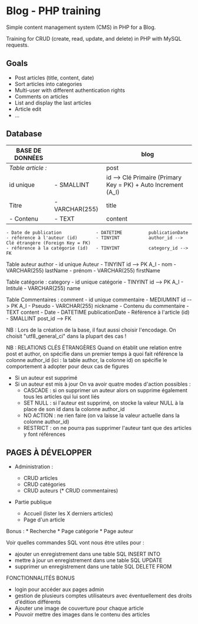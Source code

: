 # Blog - PHP training
Simple content management system (CMS) in PHP for a Blog.

Training for CRUD (create, read, update, and delete) in PHP with MySQL requests.

## Goals
- Post articles (title, content, date)
- Sort articles into categories
- Multi-user with different authentication rights
- Comments on articles
- List and display the last articles
- Article edit
- ...

## Database

BASE DE DONNÉES                    |                   |    blog
 --- | --- | ---
  *Table article :*                  |                   |    post
  id unique                    |   - SMALLINT      |   id --> Clé Primaire (Primary Key = PK) + Auto Increment (A_I)
  Titre                        |   - VARCHAR(255)  |    title
    - Contenu                      |   - TEXT          |    content
    - Date de publication             - DATETIME          publicationDate
    - référence à l'auteur (id)       - TINYINT           author_id --> Clé étrangère (Foreign Key = FK)
    - référence à la catégorie (id)   - TINYINT           category_id --> FK

  Table auteur                                            author
    - id unique Auteur                - TINYINT           id --> PK A_I
    - nom                             - VARCHAR(255)      lastName
    - prénom                          - VARCHAR(255)      firstName

  Table catégorie :                                       category
    - id unique catégorie             - TINYINT           id --> PK A_I
    - Intitulé                        - VARCHAR(255)      name

  Table Commentaires :                                    comment
    - id unique commentaire           - MEDIUMINT         id --> PK A_I
    - Pseudo                          - VARCHAR(255)      nickname
    - Contenu du commentaire          - TEXT              content
    - Date                            - DATETIME          publicationDate
    - Référence à l'article (id)      - SMALLINT          post_id --> FK

NB : Lors de la création de la base, il faut aussi choisir l'encodage. On choisit "utf8_general_ci" dans la plupart des cas !

NB : RELATIONS CLÉS ÉTRANGÈRES
Quand on établit une relation entre post et author,
on spécifie dans un premier temps à quoi fait référence la colonne author_id (ici : la table author, la colonne id)
on spécifie le comportement à adopter pour deux cas de figures
- Si un auteur est supprimé
- Si un auteur est mis à jour
    On va avoir quatre modes d'action possibles :
    - CASCADE : si on supprimer un auteur alors on supprime également tous les articles qui lui sont liés
    - SET NULL : si l'auteur est supprimé, on stocke la valeur NULL à la place de son id dans la colonne author_id
    - NO ACTION : ne rien faire (on va laisse la valeur actuelle dans la colonne author_id)
    - RESTRICT : on ne pourra pas supprimer l'auteur tant que des articles y font références




PAGES À DÉVELOPPER
-------

- Administration :
    * CRUD articles
    * CRUD catégories
    * CRUD auteurs
   (* CRUD commentaires)

- Partie publique
    * Accueil (lister les X derniers articles)
    * Page d'un article

Bonus :
    * Recherche
    * Page catégorie
    * Page auteur

Voir quelles commandes SQL vont nous être utiles pour  :
- ajouter un enregistrement dans une table          SQL INSERT INTO
- mettre à jour un enregistrement dans une table    SQL UPDATE
- supprimer un enregistrement dans une table        SQL DELETE FROM





FONCTIONNALITÉS BONUS
  - login pour accéder aux pages admin
  - gestion de plusieurs comptes utilisateurs avec éventuellement des droits d'édition différents
  - Ajouter une image de couverture pour chaque article
  - Pouvoir mettre des images dans le contenu des articles
